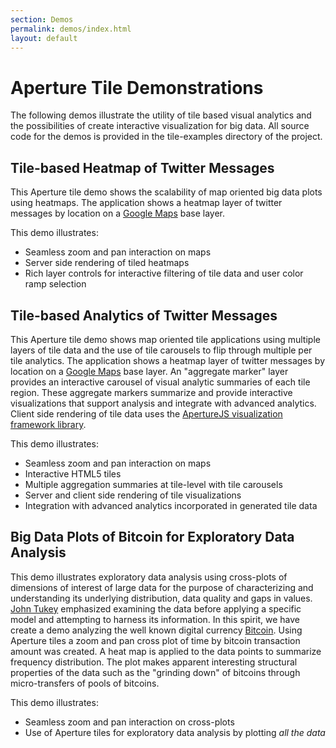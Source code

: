 ```yaml
---
section: Demos
permalink: demos/index.html
layout: default
---
```


Aperture Tile Demonstrations
============================

The following demos illustrate the utility of tile based visual analytics and the possibilities of create interactive visualization for big data. All source code for the demos is provided in the tile-examples directory of the project.

Tile-based Heatmap of Twitter Messages
--------------------------------------

This Aperture tile demo shows the scalability of map oriented big data plots using heatmaps. The application shows a heatmap layer of twitter messages by location on a [Google Maps](https://maps.google.com) base layer.

This demo illustrates:

-   Seamless zoom and pan interaction on maps
-   Server side rendering of tiled heatmaps
-   Rich layer controls for interactive filtering of tile data and user color ramp selection

Tile-based Analytics of Twitter Messages
----------------------------------------

This Aperture tile demo shows map oriented tile applications using multiple layers of tile data and the use of tile carousels to flip through multiple per tile analytics. The application shows a heatmap layer of twitter messages by location on a [Google Maps](https://maps.google.com) base layer. An "aggregate marker" layer provides an interactive carousel of visual analytic summaries of each tile region. These aggregate markers summarize and provide interactive visualizations that support analysis and integrate with advanced analytics. Client side rendering of tile data uses the [ApertureJS visualization framework library](http://aperturejs.com/).

This demo illustrates:

-   Seamless zoom and pan interaction on maps
-   Interactive HTML5 tiles
-   Multiple aggregation summaries at tile-level with tile carousels
-   Server and client side rendering of tile visualizations
-   Integration with advanced analytics incorporated in generated tile data

Big Data Plots of Bitcoin for Exploratory Data Analysis
-------------------------------------------------------

This demo illustrates exploratory data analysis using cross-plots of dimensions of interest of large data for the purpose of characterizing and understanding its underlying distribution, data quality and gaps in values. [John Tukey](http://en.wikipedia.org/wiki/John_Tukey) emphasized examining the data before applying a specific model and attempting to harness its information. In this spirit, we have create a demo analyzing the well known digital currency [Bitcoin](http://bitcoin.org/). Using Aperture tiles a zoom and pan cross plot of time by bitcoin transaction amount was created. A heat map is applied to the data points to summarize frequency distribution. The plot makes apparent interesting structural properties of the data such as the "grinding down" of bitcoins through micro-transfers of pools of bitcoins.

This demo illustrates:

-   Seamless zoom and pan interaction on cross-plots
-   Use of Aperture tiles for exploratory data analysis by plotting *all the data*